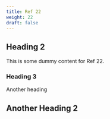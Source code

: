 ```yaml
---
title: Ref 22
weight: 22
draft: false
---
```


## Heading 2

This is some dummy content for Ref 22.

### Heading 3

Another heading

## Another Heading 2

